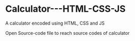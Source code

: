 # Calculator---HTML-CSS-JS
A calculator encoded using HTML, CSS and JS

Open Source-code file to reach source codes of calculator 
